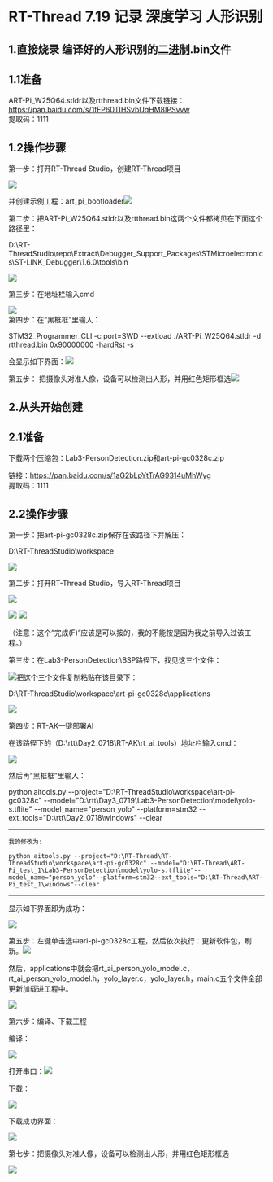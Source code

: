 # RT-Thread 7.19 记录 深度学习 人形识别

## 1.直接烧录 编译好的人形识别的[二进制](https://so.csdn.net/so/search?q=%E4%BA%8C%E8%BF%9B%E5%88%B6&spm=1001.2101.3001.7020).bin文件

## 1.1准备

ART-Pi\_W25Q64.stldr以及rtthread.bin文件下载链接：https://pan.baidu.com/s/1tFP60TIHSvbUqHM8IPSvvw   
提取码：1111

## 1.2操作步骤

第一步：打开RT-Thread Studio，创建RT-Thread项目

![](https://img-blog.csdnimg.cn/20210720015833102.png?x-oss-process=image/watermark,type_ZmFuZ3poZW5naGVpdGk,shadow_10,text_aHR0cHM6Ly9ibG9nLmNzZG4ubmV0L3dlaXhpbl80NTI2MzI3OA==,size_16,color_FFFFFF,t_70)

 并创建示例工程：art\_pi\_bootloader![](https://img-blog.csdnimg.cn/2021072001584153.png?x-oss-process=image/watermark,type_ZmFuZ3poZW5naGVpdGk,shadow_10,text_aHR0cHM6Ly9ibG9nLmNzZG4ubmV0L3dlaXhpbl80NTI2MzI3OA==,size_16,color_FFFFFF,t_70)

 第二步：把ART-Pi\_W25Q64.stldr以及rtthread.bin这两个文件都拷贝在下面这个路径里：

D:\\RT-ThreadStudio\\repo\\Extract\\Debugger\_Support\_Packages\\STMicroelectronics\\ST-LINK\_Debugger\\1.6.0\\tools\\bin

![](https://img-blog.csdnimg.cn/2021072001441956.png?x-oss-process=image/watermark,type_ZmFuZ3poZW5naGVpdGk,shadow_10,text_aHR0cHM6Ly9ibG9nLmNzZG4ubmV0L3dlaXhpbl80NTI2MzI3OA==,size_16,color_FFFFFF,t_70)

第三步：在地址栏输入cmd

![](https://img-blog.csdnimg.cn/2021072002015439.png?x-oss-process=image/watermark,type_ZmFuZ3poZW5naGVpdGk,shadow_10,text_aHR0cHM6Ly9ibG9nLmNzZG4ubmV0L3dlaXhpbl80NTI2MzI3OA==,size_16,color_FFFFFF,t_70)  
第四步：在“黑框框”里输入：

STM32\_Programmer\_CLI \-c port=SWD \--extload ./ART-Pi\_W25Q64.stldr \-d rtthread.bin 0x90000000 \-hardRst \-s

 会显示如下界面：![](https://img-blog.csdnimg.cn/20210720020229549.png?x-oss-process=image/watermark,type_ZmFuZ3poZW5naGVpdGk,shadow_10,text_aHR0cHM6Ly9ibG9nLmNzZG4ubmV0L3dlaXhpbl80NTI2MzI3OA==,size_16,color_FFFFFF,t_70)

 第五步： 把摄像头对准人像，设备可以检测出人形，并用红色矩形框选![](https://img-blog.csdnimg.cn/20210720020953821.jpg?x-oss-process=image/watermark,type_ZmFuZ3poZW5naGVpdGk,shadow_10,text_aHR0cHM6Ly9ibG9nLmNzZG4ubmV0L3dlaXhpbl80NTI2MzI3OA==,size_16,color_FFFFFF,t_70)

## 2.从头开始创建

## 2.1准备

下载两个压缩包：Lab3-PersonDetection.zip和art-pi-gc0328c.zip

链接：https://pan.baidu.com/s/1aG2bLpYtTrAG9314uMhWyg   
提取码：1111

## 2.2操作步骤

第一步：把art-pi-gc0328c.zip保存在该路径下并解压：

D:\\RT-ThreadStudio\\workspace

![](https://img-blog.csdnimg.cn/20210720021854468.png?x-oss-process=image/watermark,type_ZmFuZ3poZW5naGVpdGk,shadow_10,text_aHR0cHM6Ly9ibG9nLmNzZG4ubmV0L3dlaXhpbl80NTI2MzI3OA==,size_16,color_FFFFFF,t_70)

第二步：打开RT-Thread Studio，导入RT-Thread项目

![](https://img-blog.csdnimg.cn/2021072002201291.png?x-oss-process=image/watermark,type_ZmFuZ3poZW5naGVpdGk,shadow_10,text_aHR0cHM6Ly9ibG9nLmNzZG4ubmV0L3dlaXhpbl80NTI2MzI3OA==,size_16,color_FFFFFF,t_70)

![](https://img-blog.csdnimg.cn/20210720022203838.png?x-oss-process=image/watermark,type_ZmFuZ3poZW5naGVpdGk,shadow_10,text_aHR0cHM6Ly9ibG9nLmNzZG4ubmV0L3dlaXhpbl80NTI2MzI3OA==,size_16,color_FFFFFF,t_70) ![](https://img-blog.csdnimg.cn/20210720022203832.png?x-oss-process=image/watermark,type_ZmFuZ3poZW5naGVpdGk,shadow_10,text_aHR0cHM6Ly9ibG9nLmNzZG4ubmV0L3dlaXhpbl80NTI2MzI3OA==,size_16,color_FFFFFF,t_70)

（注意：这个“完成\(F\)“应该是可以按的，我的不能按是因为我之前导入过该工程。）

 第三步：在Lab3-PersonDetection\\BSP路径下，找见这三个文件：

![](https://img-blog.csdnimg.cn/20210720022551694.png?x-oss-process=image/watermark,type_ZmFuZ3poZW5naGVpdGk,shadow_10,text_aHR0cHM6Ly9ibG9nLmNzZG4ubmV0L3dlaXhpbl80NTI2MzI3OA==,size_16,color_FFFFFF,t_70)把这个三个文件复制粘贴在该目录下：

D:\\RT-ThreadStudio\\workspace\\art-pi-gc0328c\\applications

![](https://img-blog.csdnimg.cn/20210720022759729.png?x-oss-process=image/watermark,type_ZmFuZ3poZW5naGVpdGk,shadow_10,text_aHR0cHM6Ly9ibG9nLmNzZG4ubmV0L3dlaXhpbl80NTI2MzI3OA==,size_16,color_FFFFFF,t_70)

第四步：RT-AK一键部署AI

在该路径下的（D:\\rtt\\Day2\_0718\\RT-AK\\rt\_ai\_tools）地址栏输入cmd：

![](https://img-blog.csdnimg.cn/20210720023045997.png?x-oss-process=image/watermark,type_ZmFuZ3poZW5naGVpdGk,shadow_10,text_aHR0cHM6Ly9ibG9nLmNzZG4ubmV0L3dlaXhpbl80NTI2MzI3OA==,size_16,color_FFFFFF,t_70)

 然后再“黑框框”里输入：

python aitools.py \--project="D:\\RT-ThreadStudio\\workspace\\art-pi-gc0328c" \--model="D:\\rtt\\Day3\_0719\\Lab3-PersonDetection\\model\\yolo-s.tflite" \--model\_name="person\_yolo" \--platform=stm32 \--ext\_tools="D:\\rtt\\Day2\_0718\\windows" \--clear

---

```
我的修改为:

python aitools.py --project="D:\RT-Thread\RT-ThreadStudio\workspace\art-pi-gc0328c" --model="D:\RT-Thread\ART-Pi_test_1\Lab3-PersonDetection\model\yolo-s.tflite"--model_name="person_yolo"--platform=stm32--ext_tools="D:\RT-Thread\ART-Pi_test_1\windows"--clear
```

---

显示如下界面即为成功：

![](https://img-blog.csdnimg.cn/20210720023917797.png?x-oss-process=image/watermark,type_ZmFuZ3poZW5naGVpdGk,shadow_10,text_aHR0cHM6Ly9ibG9nLmNzZG4ubmV0L3dlaXhpbl80NTI2MzI3OA==,size_16,color_FFFFFF,t_70)

 第五步：左键单击选中ari-pi-gc0328c工程，然后依次执行：更新软件包，刷新。![](https://img-blog.csdnimg.cn/20210720024203316.png?x-oss-process=image/watermark,type_ZmFuZ3poZW5naGVpdGk,shadow_10,text_aHR0cHM6Ly9ibG9nLmNzZG4ubmV0L3dlaXhpbl80NTI2MzI3OA==,size_16,color_FFFFFF,t_70)

然后，applications中就会把rt\_ai\_person\_yolo\_model.c，rt\_ai\_person\_yolo\_model.h，yolo\_layer.c，yolo\_layer.h，main.c五个文件全部更新加载进工程中。

 ![](https://img-blog.csdnimg.cn/20210720024401350.png?x-oss-process=image/watermark,type_ZmFuZ3poZW5naGVpdGk,shadow_10,text_aHR0cHM6Ly9ibG9nLmNzZG4ubmV0L3dlaXhpbl80NTI2MzI3OA==,size_16,color_FFFFFF,t_70)

 第六步：编译、下载工程

编译：

![](https://img-blog.csdnimg.cn/2021072002470280.png?x-oss-process=image/watermark,type_ZmFuZ3poZW5naGVpdGk,shadow_10,text_aHR0cHM6Ly9ibG9nLmNzZG4ubmV0L3dlaXhpbl80NTI2MzI3OA==,size_16,color_FFFFFF,t_70)

 打开串口：![](https://img-blog.csdnimg.cn/20210720024814298.png?x-oss-process=image/watermark,type_ZmFuZ3poZW5naGVpdGk,shadow_10,text_aHR0cHM6Ly9ibG9nLmNzZG4ubmV0L3dlaXhpbl80NTI2MzI3OA==,size_16,color_FFFFFF,t_70)

下载：

![](https://img-blog.csdnimg.cn/20210720024814296.png?x-oss-process=image/watermark,type_ZmFuZ3poZW5naGVpdGk,shadow_10,text_aHR0cHM6Ly9ibG9nLmNzZG4ubmV0L3dlaXhpbl80NTI2MzI3OA==,size_16,color_FFFFFF,t_70)

下载成功界面：

![](https://img-blog.csdnimg.cn/20210720025553169.png?x-oss-process=image/watermark,type_ZmFuZ3poZW5naGVpdGk,shadow_10,text_aHR0cHM6Ly9ibG9nLmNzZG4ubmV0L3dlaXhpbl80NTI2MzI3OA==,size_16,color_FFFFFF,t_70)

第七步：把摄像头对准人像，设备可以检测出人形，并用红色矩形框选

![](https://img-blog.csdnimg.cn/20210720025553212.jpg?x-oss-process=image/watermark,type_ZmFuZ3poZW5naGVpdGk,shadow_10,text_aHR0cHM6Ly9ibG9nLmNzZG4ubmV0L3dlaXhpbl80NTI2MzI3OA==,size_16,color_FFFFFF,t_70)